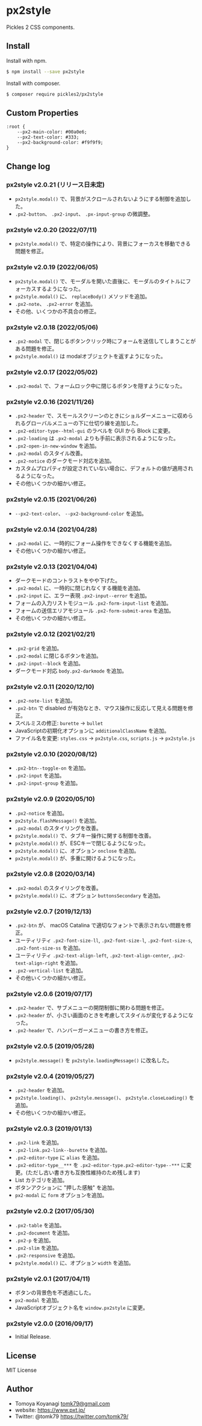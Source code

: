 # px2style
Pickles 2 CSS components.


## Install

Install with npm.

```bash
$ npm install --save px2style
```

Install with composer.

```bash
$ composer require pickles2/px2style
```

## Custom Properties

```
:root {
	--px2-main-color: #00a0e6;
	--px2-text-color: #333;
	--px2-background-color: #f9f9f9;
}
```

## Change log

### px2style v2.0.21 (リリース日未定)

- `px2style.modal()` で、背景がスクロールされないようにする制御を追加した。
- `.px2-button`、 `.px2-input`、 `.px-input-group` の微調整。

### px2style v2.0.20 (2022/07/11)

- `px2style.modal()` で、特定の操作により、背景にフォーカスを移動できる問題を修正。

### px2style v2.0.19 (2022/06/05)

- `px2style.modal()` で、モーダルを開いた直後に、モーダルのタイトルにフォーカスするようになった。
- `px2style.modal()` に、 `replaceBody()` メソッドを追加。
- `.px2-note`、 `.px2-error` を追加。
- その他、いくつかの不具合の修正。

### px2style v2.0.18 (2022/05/06)

- `.px2-modal` で、閉じるボタンクリック時にフォームを送信してしまうことがある問題を修正。
- `px2style.modal()` は modalオブジェクトを返すようになった。

### px2style v2.0.17 (2022/05/02)

- `.px2-modal` で、フォームロック中に閉じるボタンを隠すようになった。

### px2style v2.0.16 (2021/11/26)

- `.px2-header` で、スモールスクリーンのときにショルダーメニューに収められるグローバルメニューの下に仕切り線を追加した。
- `.px2-editor-type--html-gui` のラベルを GUI から Block に変更。
- `.px2-loading` は `.px2-modal` よりも手前に表示されるようになった。
- `.px2-open-in-new-window` を追加。
- `.px2-modal` のスタイル改善。
- `.px2-notice` のダークモード対応を追加。
- カスタムプロパティが設定されていない場合に、デフォルトの値が適用されるようになった。
- その他いくつかの細かい修正。

### px2style v2.0.15 (2021/06/26)

- `--px2-text-color`、 `--px2-background-color` を追加。

### px2style v2.0.14 (2021/04/28)

- `.px2-modal` に、一時的にフォーム操作をできなくする機能を追加。
- その他いくつかの細かい修正。

### px2style v2.0.13 (2021/04/04)

- ダークモードのコントラストをやや下げた。
- `.px2-modal` に、一時的に閉じれなくする機能を追加。
- `.px2-input` に、エラー表現 `.px2-input--error` を追加。
- フォームの入力リストモジュール `.px2-form-input-list` を追加。
- フォームの送信エリアモジュール `.px2-form-submit-area` を追加。
- その他いくつかの細かい修正。

### px2style v2.0.12 (2021/02/21)

- `.px2-grid` を追加。
- `.px2-modal` に閉じるボタンを追加。
- `.px2-input--block` を追加。
- ダークモード対応 `body.px2-darkmode` を追加。

### px2style v2.0.11 (2020/12/10)

- `.px2-note-list` を追加。
- `.px2-btn` で disabled が有効なとき、マウス操作に反応して見える問題を修正。
- スペルミスの修正: `burette` -> `bullet`
- JavaScriptの初期化オプションに `additionalClassName` を追加。
- ファイル名を変更: `styles.css` -> `px2style.css`, `scripts.js` -> `px2style.js`

### px2style v2.0.10 (2020/08/12)

- `.px2-btn--toggle-on` を追加。
- `.px2-input` を追加。
- `.px2-input-group` を追加。

### px2style v2.0.9 (2020/05/10)

- `.px2-notice` を追加。
- `px2style.flashMessage()` を追加。
- `.px2-modal` のスタイリングを改善。
- `px2style.modal()` で、タブキー操作に関する制御を改善。
- `px2style.modal()` が、ESCキーで閉じるようになった。
- `px2style.modal()` に、オプション `onclose` を追加。
- `px2style.modal()` が、多重に開けるようになった。

### px2style v2.0.8 (2020/03/14)

- `.px2-modal` のスタイリングを改善。
- `px2style.modal()` に、オプション `buttonsSecondary` を追加。

### px2style v2.0.7 (2019/12/13)

- `.px2-btn` が、 macOS Catalina で適切なフォントで表示されない問題を修正。
- ユーティリティ `.px2-font-size-ll`, `.px2-font-size-l`, `.px2-font-size-s`, `.px2-font-size-ss` を追加。
- ユーティリティ `.px2-text-align-left`, `.px2-text-align-center`, `.px2-text-align-right` を追加。
- `.px2-vertical-list` を追加。
- その他いくつかの細かい修正。

### px2style v2.0.6 (2019/07/17)

- `.px2-header` で、サブメニューの開閉制御に関わる問題を修正。
- `.px2-header` が、小さい画面のときを考慮してスタイルが変化するようになった。
- `.px2-header` で、ハンバーガーメニューの書き方を修正。

### px2style v2.0.5 (2019/05/28)

- `px2style.message()` を `px2style.loadingMessage()` に改名した。

### px2style v2.0.4 (2019/05/27)

- `.px2-header` を追加。
- `px2style.loading()`、 `px2style.message()`、 `px2style.closeLoading()` を追加。
- その他いくつかの細かい修正。

### px2style v2.0.3 (2019/01/13)

- `.px2-link` を追加。
- `.px2-link.px2-link--burette` を追加。
- `.px2-editor-type` に `alias` を追加。
- `.px2-editor-type__***` を `.px2-editor-type.px2-editor-type--***` に変更。(ただし古い書き方も互換性維持のため残します)
- List カテゴリを追加。
- ボタンアクションに "押した感触" を追加。
- `px2-modal` に `form` オプションを追加。

### px2style v2.0.2 (2017/05/30)

- `.px2-table` を追加。
- `.px2-document` を追加。
- `.px2-p` を追加。
- `.px2-slim` を追加。
- `.px2-responsive` を追加。
- `px2style.modal()` に、オプション `width` を追加。

### px2style v2.0.1 (2017/04/11)

- ボタンの背景色を不透過にした。
- `px2-modal` を追加。
- JavaScriptオブジェクト名を `window.px2style` に変更。

### px2style v2.0.0 (2016/09/17)

- Initial Release.


## License

MIT License


## Author

- Tomoya Koyanagi <tomk79@gmail.com>
- website: <https://www.pxt.jp/>
- Twitter: @tomk79 <https://twitter.com/tomk79/>
